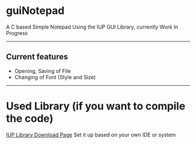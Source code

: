 # guiNotepad
A C based Simple Notepad Using the IUP GUI Library, currently Work In Progress

*****
## Current features
- Opening, Saving of File
- Changing of Font (Style and Size)

*****

# Used Library (if you want to compile the code)
[IUP Library Download Page](https://www.tecgraf.puc-rio.br/iup/en/download.html)
Set it up based on your own IDE or system
